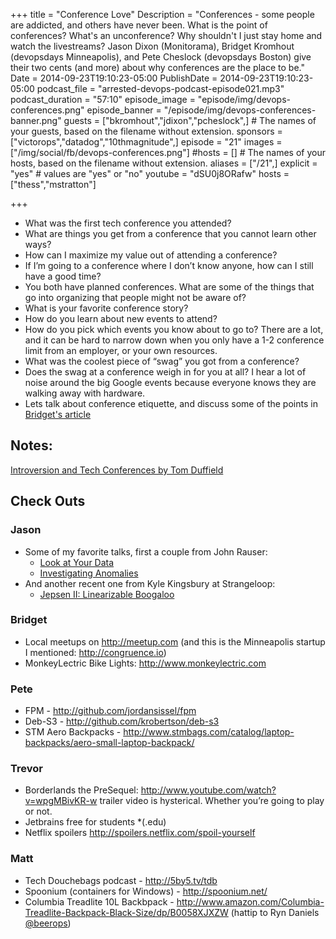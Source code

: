 +++
title = "Conference Love"
Description = "Conferences - some people are addicted, and others have never been. What is the point of conferences? What's an unconference? Why shouldn't I just stay home and watch the livestreams? Jason Dixon (Monitorama), Bridget Kromhout (devopsdays Minneapolis), and Pete Cheslock (devopsdays Boston) give their two cents (and more) about why conferences are the place to be."
Date = 2014-09-23T19:10:23-05:00
PublishDate = 2014-09-23T19:10:23-05:00
podcast_file = "arrested-devops-podcast-episode021.mp3"
podcast_duration = "57:10"
episode_image = "episode/img/devops-conferences.png"
episode_banner = "/episode/img/devops-conferences-banner.png"
guests = ["bkromhout","jdixon","pcheslock",] # The names of your guests, based on the filename without extension.
sponsors = ["victorops","datadog","10thmagnitude",]
episode = "21"
images = ["/img/social/fb/devops-conferences.png"]
#hosts = [] # The names of your hosts, based on the filename without extension.
aliases = ["/21",]
explicit = "yes" # values are "yes" or "no"
youtube = "dSU0j8ORafw"
hosts = ["thess","mstratton"]

+++
<ul>
	<li>What was the first tech conference you attended?</li>
	<li>What are things you get from a conference that you cannot learn other ways?</li>
	<li>How can I maximize my value out of attending a conference?</li>
	<li>If I’m going to a conference where I don’t know anyone, how can I still have a good time?</li>
	<li>You both have planned conferences. What are some of the things that go into organizing that people might not be aware of?</li>
	<li>What is your favorite conference story?</li>
	<li>How do you learn about new events to attend?</li>
	<li>How do you pick which events you know about to go to? There are a lot, and it can be hard to narrow down when you only have a 1-2 conference limit from an employer, or your own resources.</li>
	<li>What was the coolest piece of “swag” you got from a conference?</li>
	<li>Does the swag at a conference weigh in for you at all? I hear a lot of noise around the big Google events because everyone knows they are walking away with hardware.</li>
	<li>Lets talk about conference etiquette, and discuss some of the points in <a href="http://bridgetkromhout.com/blog/2014/09/22/four-interactions-that-could-have-gone-better/" target="_blank">Bridget's article</a></li>
</ul>
<h2>Notes:</h2>
<a href="http://speakerdeck.com/tduffield/introversion-and-tech-conferences" target="_blank">Introversion and Tech Conferences by Tom Duffield</a>

<h2>Check Outs</h2>
<h3>Jason</h3>
<ul>
	<li>Some of my favorite talks, first a couple from John Rauser:
<ul>
	<li><a href="http://www.youtube.com/watch?v=coNDCIMH8bk">Look at Your Data</a></li>
	<li><a href="http://www.youtube.com/watch?v=-3dw09N5_Aw">Investigating Anomalies</a></li>
</ul>
</li>
	<li>And another recent one from Kyle Kingsbury at Strangeloop:
<ul>
	<li><a href="http://www.youtube.com/watch?v=QdkS6ZjeR7Q">Jepsen II: Linearizable Boogaloo</a></li>
</ul>
</li>
</ul>
<h3>Bridget</h3>
<ul>
	<li>Local meetups on <a href="http://meetup.com">http://meetup.com</a> (and this is the Minneapolis startup I mentioned: <a href="http://congruence.io">http://congruence.io</a>)</li>
	<li>MonkeyLectric Bike Lights: <a href="http://www.monkeylectric.com">http://www.monkeylectric.com</a></li>
</ul>
<h3>Pete</h3>
<ul>
	<li>FPM - <a href="http://github.com/jordansissel/fpm">http://github.com/jordansissel/fpm</a></li>
	<li>Deb-S3 - <a href="http://github.com/krobertson/deb-s3">http://github.com/krobertson/deb-s3</a></li>
	<li>STM Aero Backpacks - <a href="http://www.stmbags.com/catalog/laptop-backpacks/aero-small-laptop-backpack/">http://www.stmbags.com/catalog/laptop-backpacks/aero-small-laptop-backpack/</a></li>
</ul>
<h3>Trevor</h3>
<ul>
	<li>Borderlands the PreSequel: <a href="http://www.youtube.com/watch?v=wpgMBivKR-w">http://www.youtube.com/watch?v=wpgMBivKR-w</a> trailer video is hysterical. Whether you’re going to play or not.</li>
	<li>Jetbrains free for students *(.edu)</li>
	<li>Netflix spoilers <a href="http://spoilers.netflix.com/spoil-yourself" target="_blank">http://spoilers.netflix.com/spoil-yourself</a></li>
</ul>
<h3>Matt</h3>
<ul>
	<li>Tech Douchebags podcast - <a href="http://5by5.tv/tdb">http://5by5.tv/tdb</a></li>
	<li>Spoonium (containers for Windows) - <a href="http://spoonium.net/">http://spoonium.net/</a></li>
	<li>Columbia Treadlite 10L Backbpack - <a href="http://www.amazon.com/Columbia-Treadlite-Backpack-Black-Size/dp/B0058XJXZW">http://www.amazon.com/Columbia-Treadlite-Backpack-Black-Size/dp/B0058XJXZW</a> (hattip to Ryn Daniels <a href="http://twitter.com/beerops" target="_blank">@beerops</a>)</li>
</ul>
